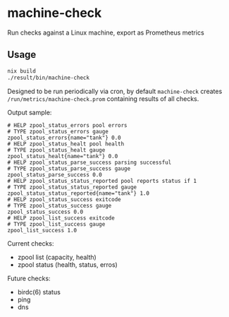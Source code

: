 machine-check
=============

Run checks against a Linux machine, export as Prometheus metrics

Usage
-----

```bash
nix build
./result/bin/machine-check
```

Designed to be run periodically via cron,
by default `machine-check` creates `/run/metrics/machine-check.prom`
containing results of all checks.

Output sample:

```
# HELP zpool_status_errors pool errors
# TYPE zpool_status_errors gauge
zpool_status_errors{name="tank"} 0.0
# HELP zpool_status_healt pool health
# TYPE zpool_status_healt gauge
zpool_status_healt{name="tank"} 0.0
# HELP zpool_status_parse_success parsing successful
# TYPE zpool_status_parse_success gauge
zpool_status_parse_success 0.0
# HELP zpool_status_status_reported pool reports status if 1
# TYPE zpool_status_status_reported gauge
zpool_status_status_reported{name="tank"} 1.0
# HELP zpool_status_success exitcode
# TYPE zpool_status_success gauge
zpool_status_success 0.0
# HELP zpool_list_success exitcode
# TYPE zpool_list_success gauge
zpool_list_success 1.0
```

Current checks:
 * zpool list (capacity, health)
 * zpool status (health, status, erros)

Future checks:
 * birdc(6) status
 * ping
 * dns
